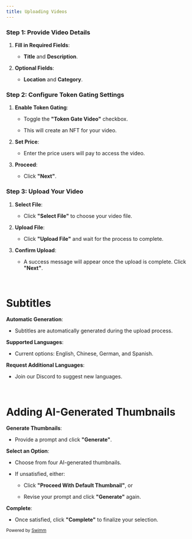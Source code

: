 ```yaml
---
title: Uploading Videos
---
```

### **Step 1: Provide Video Details**

1. **Fill in Required Fields**:

   - **Title** and **Description**.

2. **Optional Fields**:

   - **Location** and **Category**.

### **Step 2: Configure Token Gating Settings**

1. **Enable Token Gating**:

   - Toggle the **"Token Gate Video"** checkbox.

   - This will create an NFT for your video.

2. **Set Price**:

   - Enter the price users will pay to access the video.

3. **Proceed**:

   - Click **"Next"**.

### **Step 3: Upload Your Video**

1. **Select File**:

   - Click **"Select File"** to choose your video file.

2. **Upload File**:

   - Click **"Upload File"** and wait for the process to complete.

3. **Confirm Upload**:

   - A success message will appear once the upload is complete. Click **"Next"**.

&nbsp;

# Subtitles

**Automatic Generation**:

- Subtitles are automatically generated during the upload process.

**Supported Languages**:

- Current options: English, Chinese, German, and Spanish.

**Request Additional Languages**:

- Join our Discord to suggest new languages.

&nbsp;

# Adding AI-Generated Thumbnails

**Generate Thumbnails**:

- Provide a prompt and click **"Generate"**.

**Select an Option**:

- Choose from four AI-generated thumbnails.

- If unsatisfied, either:

  - Click **"Proceed With Default Thumbnail"**, or

  - Revise your prompt and click **"Generate"** again.

**Complete**:

- Once satisfied, click **"Complete"** to finalize your selection.

<SwmMeta version="3.0.0" repo-id="Z2l0aHViJTNBJTNBY3J0djMlM0ElM0FjcmVhdGl2ZXBsYXRmb3Jt" repo-name="crtv3"><sup>Powered by [Swimm](https://app.swimm.io/)</sup></SwmMeta>
